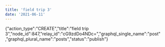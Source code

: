 ```yaml
---
title: 'field trip 3'
date: '2021-06-11'
---
```


{"action_type":"CREATE","title":"field trip 3","node_id":847,"relay_id":"cG9zdDo4NDc=","graphql_single_name":"post","graphql_plural_name":"posts","status":"publish"}
